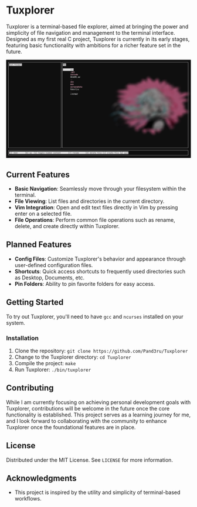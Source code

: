 # Tuxplorer

Tuxplorer is a terminal-based file explorer, aimed at bringing the power and simplicity of file navigation and management to the terminal interface. Designed as my first real C project, Tuxplorer is currently in its early stages, featuring basic functionality with ambitions for a richer feature set in the future.

![Tuxplorer Screenshot](screenshots/tuxplorer_screenshotV0.1.png)

## Current Features

- **Basic Navigation**: Seamlessly move through your filesystem within the terminal.
- **File Viewing**: List files and directories in the current directory.
- **Vim Integration**: Open and edit text files directly in Vim by pressing enter on a selected file.
- **File Operations**: Perform common file operations such as rename, delete, and create directly within Tuxplorer.

## Planned Features

- **Config Files**: Customize Tuxplorer's behavior and appearance through user-defined configuration files.
- **Shortcuts**: Quick access shortcuts to frequently used directories such as Desktop, Documents, etc.
- **Pin Folders**: Ability to pin favorite folders for easy access.

## Getting Started

To try out Tuxplorer, you'll need to have `gcc` and `ncurses` installed on your system.

### Installation

1. Clone the repository:
`git clone https://github.com/Pand3ru/Tuxplorer`
2. Change to the Tuxplorer directory:
`cd Tuxplorer`
3. Compile the project:
`make`
4. Run Tuxplorer:
`./bin/tuxplorer`


## Contributing

While I am currently focusing on achieving personal development goals with Tuxplorer, contributions will be welcome in the future once the core functionality is established. This project serves as a learning journey for me, and I look forward to collaborating with the community to enhance Tuxplorer once the foundational features are in place.

## License

Distributed under the MIT License. See `LICENSE` for more information.

## Acknowledgments

- This project is inspired by the utility and simplicity of terminal-based workflows.




